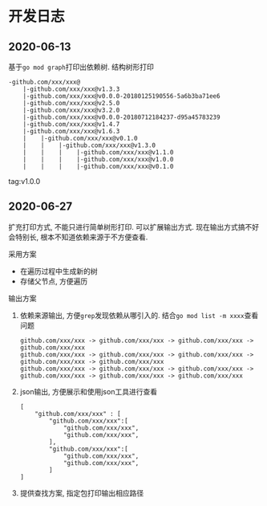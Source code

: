 # 开发日志

## 2020-06-13

基于`go mod graph`打印出依赖树. 结构树形打印 
```
-github.com/xxx/xxx@
    |-github.com/xxx/xxx@v1.3.3
    |-github.com/xxx/xxx@v0.0.0-20180125190556-5a6b3ba71ee6
    |-github.com/xxx/xxx@v2.5.0
    |-github.com/xxx/xxx@v3.2.0
    |-github.com/xxx/xxx@v0.0.0-20180712184237-d95a45783239
    |-github.com/xxx/xxx@v1.4.7
    |-github.com/xxx/xxx@v1.6.3
    |    |-github.com/xxx/xxx@v0.1.0
    |    |    |-github.com/xxx/xxx@v1.3.0
    |    |    |    |-github.com/xxx/xxx@v1.1.0
    |    |    |    |-github.com/xxx/xxx@v1.0.0
    |    |    |    |-github.com/xxx/xxx@v0.1.0
```

tag:v1.0.0

## 2020-06-27

扩充打印方式, 不能只进行简单树形打印. 可以扩展输出方式. 现在输出方式搞不好会特别长, 根本不知道依赖来源于不方便查看.

采用方案
* 在遍历过程中生成新的树
* 存储父节点, 方便遍历

输出方案

1. 依赖来源输出, 方便`grep`发现依赖从哪引入的. 结合`go mod list -m xxxx`查看问题
    ```
    github.com/xxx/xxx -> github.com/xxx/xxx -> github.com/xxx/xxx -> github.com/xxx/xxx 
    github.com/xxx/xxx -> github.com/xxx/xxx -> github.com/xxx/xxx -> github.com/xxx/xxx -> github.com/xxx/xxx  
    github.com/xxx/xxx -> github.com/xxx/xxx -> github.com/xxx/xxx -> github.com/xxx/xxx -> github.com/xxx/xxx -> github.com/xxx/xxx  
    ```
2. json输出, 方便展示和使用json工具进行查看
    ```
    [
        "github.com/xxx/xxx" : [
            "github.com/xxx/xxx":[
                "github.com/xxx/xxx",
                "github.com/xxx/xxx",
            ],
            "github.com/xxx/xxx":[
                "github.com/xxx/xxx",
                "github.com/xxx/xxx",
            ]
    ]
    ```
3. 提供查找方案, 指定包打印输出相应路径